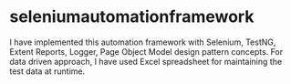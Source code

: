 # seleniumautomationframework
I have implemented this automation framework with Selenium, TestNG, Extent Reports, Logger, Page Object Model design pattern concepts. For data driven approach, I have used Excel spreadsheet for maintaining the test data at runtime.
